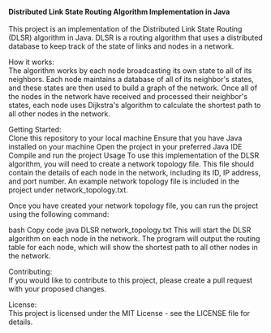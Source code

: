 **Distributed Link State Routing Algorithm Implementation in Java** <br> <br>
This project is an implementation of the Distributed Link State Routing (DLSR) algorithm in Java. DLSR is a routing algorithm that uses a distributed database to keep track of the state of links and nodes in a network.

How it works: <br>
The algorithm works by each node broadcasting its own state to all of its neighbors. Each node maintains a database of all of its neighbor's states, and these states are then used to build a graph of the network. Once all of the nodes in the network have received and processed their neighbor's states, each node uses Dijkstra's algorithm to calculate the shortest path to all other nodes in the network.

Getting Started: <br>
Clone this repository to your local machine
Ensure that you have Java installed on your machine
Open the project in your preferred Java IDE
Compile and run the project
Usage
To use this implementation of the DLSR algorithm, you will need to create a network topology file. This file should contain the details of each node in the network, including its ID, IP address, and port number. An example network topology file is included in the project under network_topology.txt.

Once you have created your network topology file, you can run the project using the following command:

bash
Copy code
java DLSR network_topology.txt
This will start the DLSR algorithm on each node in the network. The program will output the routing table for each node, which will show the shortest path to all other nodes in the network.

Contributing: <br>
If you would like to contribute to this project, please create a pull request with your proposed changes.

License: <br>
This project is licensed under the MIT License - see the LICENSE file for details.
